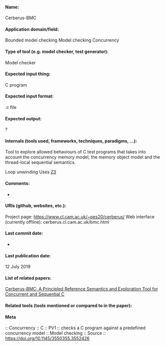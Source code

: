 #### Name:
Cerberus-BMC

#### Application domain/field:
Bounded model checking
Model checking
Concurrency

#### Type of tool (e.g. model checker, test generator):
Model checker

#### Expected input thing:
C program

#### Expected input format:
.c file

#### Expected output:
?

#### Internals (tools used, frameworks, techniques, paradigms, ...):
Tool to explore allowed behaviours of C test programs that takes into account the concurrency memory model, the memory object model and the thread-local sequential semantics.

Loop unwinding
Uses [Z3](../Solvers/SMT/Z3.md)

#### Comments:
-

#### URIs (github, websites, etc.):
Project page: https://www.cl.cam.ac.uk/~pes20/cerberus/
Web interface (currently offline): cerberus.cl.cam.ac.uk/bmc.html

#### Last commit date:
-

#### Last publication date:
12 July 2019

#### List of related papers:
[Cerberus-BMC: A Principled Reference Semantics and Exploration Tool for Concurrent and Sequential C](https://doi.org/10.1007/978-3-030-25540-4_22)

#### Related tools (tools mentioned or compared to in the paper):

#### Meta
:: Concurrency
:: C
:: PV1           :: checks a C program against a predefined concurrency model
:: Model checking
:: Source :: https://doi.org/10.1145/3550355.3552426

